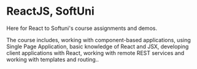 # ReactJS, SoftUni
Here for React to Softuni's course assignments and demos.

The course includes, working with component-based applications, using Single Page Application, basic knowledge of React and JSX, developing client applications with React, working with remote REST services and working with templates and routing..
